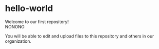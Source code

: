 # hello-world
Welcome to our first repository!\
NONONO

You will be able to edit and upload files to this repository and others in our organization.
